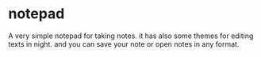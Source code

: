 # notepad
A very simple notepad for taking notes. it has also some themes for editing texts in night. and you can save your note or open notes in any format.
